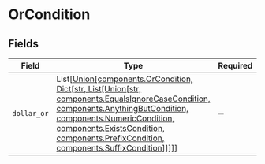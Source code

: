 # OrCondition


## Fields

| Field                                                                                                                                                                                                                                                                                                         | Type                                                                                                                                                                                                                                                                                                          | Required                                                                                                                                                                                                                                                                                                      | Description                                                                                                                                                                                                                                                                                                   |
| ------------------------------------------------------------------------------------------------------------------------------------------------------------------------------------------------------------------------------------------------------------------------------------------------------------- | ------------------------------------------------------------------------------------------------------------------------------------------------------------------------------------------------------------------------------------------------------------------------------------------------------------- | ------------------------------------------------------------------------------------------------------------------------------------------------------------------------------------------------------------------------------------------------------------------------------------------------------------- | ------------------------------------------------------------------------------------------------------------------------------------------------------------------------------------------------------------------------------------------------------------------------------------------------------------- |
| `dollar_or`                                                                                                                                                                                                                                                                                                   | List[[Union[components.OrCondition, Dict[str, List[Union[str, components.EqualsIgnoreCaseCondition, components.AnythingButCondition, components.NumericCondition, components.ExistsCondition, components.PrefixCondition, components.SuffixCondition]]]]](../../models/components/filterconditiononevent.md)] | :heavy_minus_sign:                                                                                                                                                                                                                                                                                            | N/A                                                                                                                                                                                                                                                                                                           |